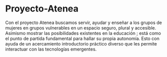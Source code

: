 # Proyecto-Atenea
Con el proyecto Atenea buscamos servir, ayudar y enseñar a los grupos de mujeres en grupos vulnerables en un espacio seguro, plural y accesible. Asimismo mostrar las posibilidades existentes en la educación ; está como el punto de partida fundamental para hallar su propia autonomía. Esto con ayuda de un acercamiento introductorio  práctico diverso que les permite  interactuar con las tecnologías emergentes.
